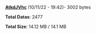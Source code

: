[**AtkdJVhc**](/data/AtkdJVhc.txt) (10/11/22 - 19:42)- 3002 bytes

**Total Datas**: 2477

**Total Size**: 14.12 MB / 14.1 MB